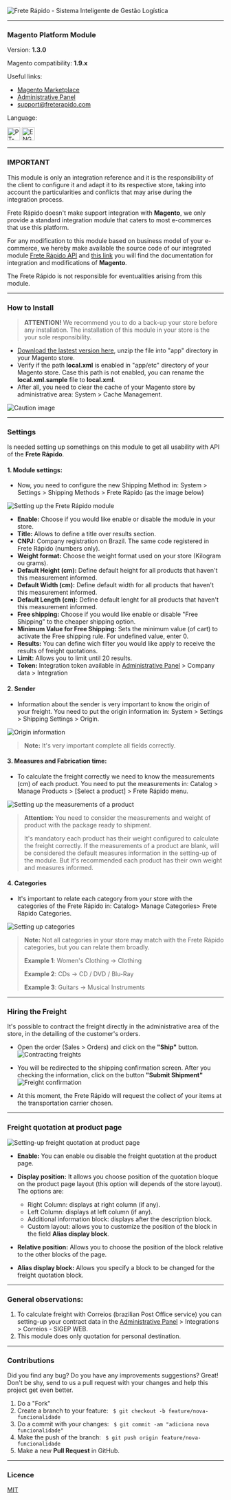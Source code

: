 
![Frete Rápido - Sistema Inteligente de Gestão Logística](https://freterapido.com/imgs/frete_rapido.png)

<hr>


### **Magento Platform Module**

Version: **1.3.0**

Magento compatibility: **1.9.x**

Useful links:

- [Magento Marketplace][1]
- [Administrative Panel][2]
- [support@freterapido.com][3]

Language: 

[<img src="https://lipis.github.io/flag-icon-css/flags/4x3/br.svg" alt="PT-BR" height="30px" title="Portuguese-BR"/>][6] [<img src="https://lipis.github.io/flag-icon-css/flags/4x3/gb.svg" alt="ENG" height="30px" title="English"/>][7]

----------

### IMPORTANT

This module is only an integration reference and it is the responsibility of the client to configure it and adapt it to its respective store, taking into account the particularities and conflicts that may arise during the integration process.

Frete Rápido doesn't make support integration with **Magento**, we only provide a standard integration module that caters to most e-commerces that use this platform.

For any modification to this module based on business model of your e-commerce, we hereby make available the source code of our integrated module [Frete Rápido API][9] and [this link][8] you will find the documentation for integration and modifications of **Magento**.

The Frete Rápido is not responsible for eventualities arising from this module.

----------

### How to Install

>**<i class="icon-attention"></i>ATTENTION!** We recommend you to do a back-up your store before any installation. The installation of this module in your store is the your sole responsibility.


- [Download the lastest version here][4],  unzip the file into "app" directory in your Magento store.
- Verify if the path **local.xml** is enabled in "app/etc" directory of your Magento store. Case this path is not enabled, you can rename the **local.xml.sample** file to **local.xml**.
- After all, you need to clear the cache of your Magento store by administrative area: System > Cache Management.

![Caution image](https://freterapido.com/dev/imgs/magento_doc_english/attention_installation.PNG)

----------

### Settings

Is needed setting up somethings on this module to get all usability with API of the **Frete Rápido**.


#### 1. Module settings:

- Now, you need to configure the new Shipping Method in: System > Settings > Shipping Methods > Frete Rápido (as the image below)

![Setting up the Frete Rápido module](http://freterapido.com/dev/imgs/magento_doc_english/fr_module_config.PNG "Configurações do módulo")

- **Enable:** Choose if you would like enable or disable the module in your store.
- **Title:** Allows to define a title over results section.
- **CNPJ:** Company registration on Brazil. The same code registered in Frete Rápido (numbers only).
- **Weight format:** Choose the weight format used on your store (Kilogram ou grams).
- **Default Height (cm):** Define default height for all products that haven't this measurement informed.
- **Default Width (cm):** Define default width for all products that haven't this measurement informed.
- **Default Length (cm):** Define default lenght for all products that haven't this measurement informed.
- **Free shipping:** Choose if you would like enable or disable "Free Shipping" to the cheaper shipping option.
- **Minimum Value for Free Shipping:** Sets the minimum value (of cart) to activate the Free shipping rule. For undefined value, enter 0.
- **Results:** You can define wich filter you would like apply to receive the results of freight quotations.
- **Limit:** Allows you to limit until 20 results.
- **Token:** Integration token available in [Administrative Panel][2] > Company data > Integration

#### 2. Sender

- Information about the sender is very important to know the origin of your freight. You need to put the origin information in: System > Settings > Shipping Settings > Origin.

![Origin information](https://freterapido.com/dev/imgs/magento_doc_english/origin_settings.PNG "Origin information")

> **Note:** It's very important complete all fields correctly.

#### 3. Measures and Fabrication time:
- To calculate the freight correctly we need to know the measurements (cm) of each product. You need to put the measurements in: Catalog > Manage Products > [Select a product] > Frete Rápido menu.

![Setting up the measurements of a product](https://freterapido.com/dev/imgs/magento_doc_english/fr_products.PNG "Setting up the measurements of a product")

> **Attention:** You need to consider the measurements and weight of product with the package ready to shipment.
> 
> It's mandatory each product has their weight configured to calculate the freight correctly. If the measurements of a product are blank, will be considered the default measures information in the setting-up of the module. But it's recommended each product has their own weight and measures informed.

#### 4. Categories
- It's important to relate each category from your store with the categories of the Frete Rápido in: Catalog> Manage Categories> Frete Rápido Categories.

![Setting up categories](https://freterapido.com/dev/imgs/magento_doc_english/fr_categories.PNG)

> **Note:** Not all categories in your store may match with the Frete Rápido categories, but you can relate them broadly.
>
> **Example 1**: Women's Clothing -> Clothing
>
> **Example 2**: CDs -> CD / DVD / Blu-Ray
>
> **Example 3**: Guitars -> Musical Instruments

--------

### Hiring the Freight
It's possible to contract the freight directly in the administrative area of the store, in the detailing of the customer's orders.

* Open the order (Sales > Orders) and click on the **"Ship"** button.
![Contracting freights](https://freterapido.com/dev/imgs/magento_doc_english/order.png "Detailing of order")

* You will be redirected to the shipping confirmation screen. After you checking the information, click on the button **"Submit Shipment"**
![Freight confirmation](https://freterapido.com/dev/imgs/magento_doc_english/confirm_order.PNG "Freight confirmation")
* At this moment, the Frete Rápido will request the collect of your items at the transportation carrier chosen.

--------

### Freight quotation at product page
![Setting-up freight quotation at product page](https://freterapido.com/dev/imgs/magento_doc_english/fr_product_page.PNG "Setting-up freight quotation at product page")

- **Enable:** You can enable ou disable the freight quotation at the product page.
- **Display position:** It allows you choose position of the quotation bloque on the product page layout (this option will depends of the store layout). The options are:
	- Right Column: displays at right column (if any).
	- Left Column: displays at left column (if any).
	- Additional information block: displays after the description block.
	- Custom layout: allows you to customize the position of the block in the field **Alias display block**.

- **Relative position:** Allows you to choose the position of the block relative to the other blocks of the page.
- **Alias display block:** Allows you specify a block to be changed for the freight quotation block.

--------

### General observations:
1. To calculate freight with Correios (brazilian Post Office service) you can setting-up your contract data in the [Administrative Panel][2] > Integrations > Correios - SIGEP WEB.
2. This module does only quotation for personal destination.

--------

### Contributions
Did you find any bug? Do you have any improvements suggestions? Great! Don't be shy, send to us a pull request with your changes and help this project get even better.

1. Do a "Fork"
2. Create a branch to your feature: ` $ git checkout -b feature/nova-funcionalidade`
3. Do a commit with your changes: ` $ git commit -am "adiciona nova funcionalidade"`
4. Make the push of the branch: ` $ git push origin feature/nova-funcionalidade`
5. Make a new **Pull Request** in GitHub.

--------

### Licence
[MIT][5]


[1]: https://marketplace.magento.com/freterapido-frete-rapido.html "Magento Connect"
[2]: https://freterapido.com/painel/?origin=github_magento "Painel do Frete Rápido"
[3]: mailto:support@freterapido.com ":)"
[4]: https://github.com/freterapido/freterapido_magento/archive/master.zip
[5]: https://github.com/freterapido/freterapido_magento/blob/master/LICENSE
[6]: https://github.com/freterapido/freterapido_magento/blob/master/README.md
[7]: https://github.com/freterapido/freterapido_magento/blob/master/README_EN.md
[8]: http://devdocs.magento.com/
[9]: https://dev.freterapido.com
